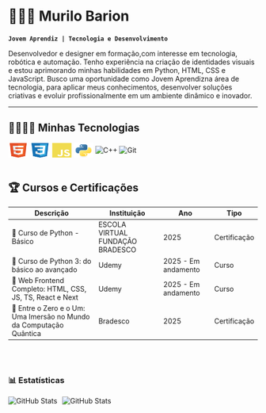 # 👩🏻‍💻 Murilo Barion

**`Jovem Aprendiz | Tecnologia e Desenvolvimento`**

Desenvolvedor e designer em formação,com interesse em tecnologia, robótica e automação. Tenho experiência na criação de identidades visuais e estou aprimorando minhas habilidades em Python, HTML, CSS e JavaScript. Busco uma oportunidade como Jovem Aprendizna área de tecnologia, para aplicar meus conhecimentos, desenvolver soluções criativas e evoluir profissionalmente em um ambiente dinâmico e inovador.

---

## 👨🏽‍💻🚀 Minhas Tecnologias  
  
<div style="display: inline_block">
  <img align="center" alt="HTML" height="30" width="40" src="https://raw.githubusercontent.com/devicons/devicon/master/icons/html5/html5-original.svg">
  <img align="center" alt="CSS" height="30" width="40" src="https://raw.githubusercontent.com/devicons/devicon/master/icons/css3/css3-original.svg">
  <img align="center" alt="JavaScript" height="30" width="40" src="https://raw.githubusercontent.com/devicons/devicon/master/icons/javascript/javascript-plain.svg"> 
  <img align="center" alt="Python" height="30" width="40" src="https://raw.githubusercontent.com/devicons/devicon/master/icons/python/python-original.svg">
  <img align="center" alt="C++" height="30" width="40" img src="https://cdn.jsdelivr.net/gh/devicons/devicon@latest/icons/cplusplus/cplusplus-original.svg">
  <img align="center" alt="Git" height="30" width="40" img src="https://cdn.jsdelivr.net/gh/devicons/devicon@latest/icons/git/git-original.svg">
</div><br>

## 🏆 Cursos e Certificações

Descrição   | Instituição   | Ano | Tipo
--------- | --------- | ------ | ------
🏅 Curso de Python - Básico | ESCOLA VIRTUAL FUNDAÇÃO BRADESCO | 2025 | Certificação
🏅 Curso de Python 3: do básico ao avançado | Udemy | 2025 - Em andamento | Curso
🏅 Web Frontend Completo: HTML, CSS, JS, TS, React e Next | Udemy | 2025 - Em andamento | Curso
🏅 Entre o Zero e o Um: Uma Imersão no Mundo da Computação Quântica | Bradesco | 2025 | Certificação

<br/>
<br/>

### 📊 Estatísticas

<p>
  <img 
    align="left" 
    alt="GitHub Stats" 
    height="200" 
    style="padding-right: 10px;" 
    src="https://github-readme-stats.vercel.app/api?username=murilobarion&show_icons=true&theme=dracula&include_all_commits=true&locale=pt-br" 
  />

<img 
      align="left" 
      alt="GitHub Stats" 
      height="200" 
      src="https://github-readme-stats.vercel.app/api/top-langs/?username=murilobarion&theme=dracula&layout=compact&custom_title=Tecnologias&langs_count=9" 
  />

</p>
